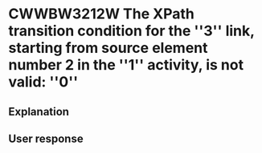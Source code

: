 # CWWBW3212W The XPath transition condition for the ''3'' link, starting from source element number 2 in the ''1'' activity, is not valid: ''0''

## Explanation

## User response